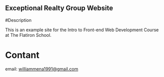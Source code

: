 Exceptional Realty Group Website
---

#Description

This is an example site for the Intro to Front-end Web Development Course at The Flatiron School.

# Contant

email: williammena1991@gmail.com